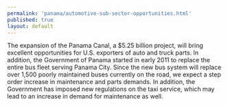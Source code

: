 ```yaml
---
permalink: 'panama/automotive-sub-sector-opportunities.html'
published: true
layout: default
---
```

The expansion of the Panama Canal, a $5.25 billion project, will bring excellent opportunities for U.S. exporters of auto and truck parts. In addition, the Government of Panama started in early 2011 to replace the entire bus fleet serving Panama City. Since the new bus system will replace over 1,500 poorly maintained buses currently on the road, we expect a step order increase in maintenance and parts demands. In addition, the Government has imposed new regulations on the taxi service, which may lead to an increase in demand for maintenance as well.
